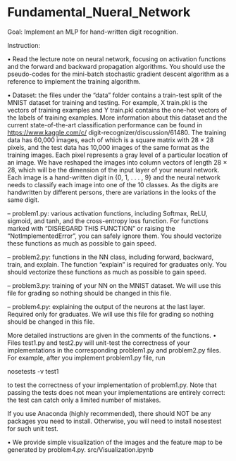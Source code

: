 # Fundamental_Nueral_Network

Goal: Implement an MLP for hand-written digit recognition.

Instruction:

• Read the lecture note on neural network, focusing on activation functions and the forward and backward
propagation algorithms. You should use the pseudo-codes for the mini-batch stochastic gradient descent
algorithm as a reference to implement the training algorithm.

• Dataset: the files under the “data” folder contains a train-test split of the MNIST dataset for training
and testing. For example, X train.pkl is the vectors of training examples and Y train.pkl contains
the one-hot vectors of the labels of training examples. More information about this dataset and
the current state-of-the-art classification performance can be found in https://www.kaggle.com/c/
digit-recognizer/discussion/61480. The training data has 60,000 images, each of which is a square
matrix with 28 × 28 pixels, and the test data has 10,000 images of the same format as the training
images. Each pixel represents a gray level of a particular location of an image. We have reshaped the
images into column vectors of length 28 × 28, which will be the dimension of the input layer of your
neural network. Each image is a hand-written digit in {0, 1, . . . , 9} and the neural network needs to
classify each image into one of the 10 classes. As the digits are handwritten by different persons, there
are variations in the looks of the same digit.

– problem1.py: various activation functions, including Softmax, ReLU, sigmoid, and tanh, and
the cross-entropy loss function. For functions marked with “DISREGARD THIS FUNCTION”
or raising the “NotImplementedError”, you can safely ignore them. You should vectorize these
functions as much as possible to gain speed.

– problem2.py: functions in the NN class, including forward, backward, train, and explain. The
function “explain” is required for graduates only. You should vectorize these functions as much
as possible to gain speed.

– problem3.py: training of your NN on the MNIST dataset. We will use this file for grading so
nothing should be changed in this file.

– problem4.py: explaining the output of the neurons at the last layer. Required only for graduates.
We will use this file for grading so nothing should be changed in this file.

More detailed instructions are given in the comments of the functions.
• Files test1.py and test2.py will unit-test the correctness of your implementations in the corresponding
problem1.py and problem2.py files. For example, after you implement problem1.py file, run

  nosetests -v test1

to test the correctness of your implementation of problem1.py. Note that passing the tests does not
mean your implementations are entirely correct: the test can catch only a limited number of mistakes.

If you use Anaconda (highly recommended), there should NOT be any packages you need to install.
Otherwise, you will need to install nosestest for such unit test.

• We provide simple visualization of the images and the feature map to be generated by problem4.py.
src/Visualization.ipynb

